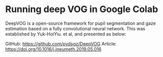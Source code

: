 # Running deep VOG in Google Colab

DeepVOG is a open-source framework for pupil segmentation and gaze estimation based on a fully convolutional neural network. This was established by Yuk-HoiYiu. et al, and presented as below:

GitHub: https://github.com/pydsgz/DeepVOG
Article: https://doi.org/10.1016/j.jneumeth.2019.05.016 

